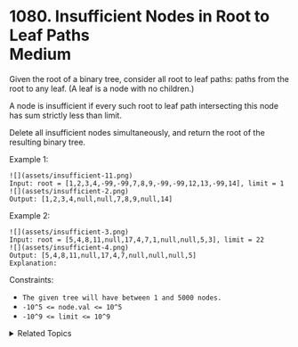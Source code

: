 # 1080. Insufficient Nodes in Root to Leaf Paths<br> Medium

Given the root of a binary tree, consider all root to leaf paths: paths from the root to any leaf.  (A leaf is a node with no children.)

A node is insufficient if every such root to leaf path intersecting this node has sum strictly less than limit.

Delete all insufficient nodes simultaneously, and return the root of the resulting binary tree.

Example 1:

```
![](assets/insufficient-11.png)
Input: root = [1,2,3,4,-99,-99,7,8,9,-99,-99,12,13,-99,14], limit = 1
![](assets/insufficient-2.png)
Output: [1,2,3,4,null,null,7,8,9,null,14]
```

Example 2:
```
![](assets/insufficient-3.png)
Input: root = [5,4,8,11,null,17,4,7,1,null,null,5,3], limit = 22
![](assets/insufficient-4.png)
Output: [5,4,8,11,null,17,4,7,null,null,null,5]
Explanation:
```

Constraints:

- `The given tree will have between 1 and 5000 nodes.`
- `-10^5 <= node.val <= 10^5`
- `-10^9 <= limit <= 10^9`

<details>

<summary> Related Topics </summary>

-   `Tree`

</details>

